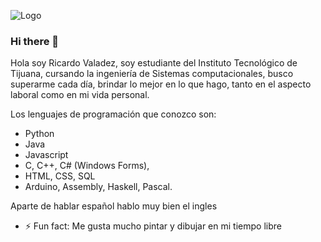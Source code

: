 ![Logo](https://user-images.githubusercontent.com/99301599/153315308-404eaca3-f6f0-4ded-ba4c-aeaccceafc27.png)

### Hi there 👋

Hola soy Ricardo Valadez, soy estudiante del Instituto Tecnológico de Tijuana, cursando la ingeniería de Sistemas computacionales, busco superarme cada día, brindar lo mejor en lo que hago, tanto en el aspecto laboral como en mi vida personal.
 
Los lenguajes de programación que conozco son: 
- Python 
- Java
- Javascript
- C, C++, C# (Windows Forms),
- HTML, CSS, SQL
- Arduino, Assembly, Haskell, Pascal.

Aparte de hablar español hablo muy bien el ingles 

- ⚡ Fun fact: Me gusta mucho pintar y dibujar en mi tiempo libre

<!--**Ricardo-Valadez/Ricardo-Valadez** is a ✨ _special_ ✨ repository because its `README.md` (this file) appears on your GitHub profile.

Here are some ideas to get you started:

- 🔭 I’m currently working on ...
- 🌱 I’m currently learning ...
- 👯 I’m looking to collaborate on ...
- 🤔 I’m looking for help with ...
- 💬 Ask me about ...
- 📫 How to reach me: ...
- 😄 Pronouns: ...
-->

